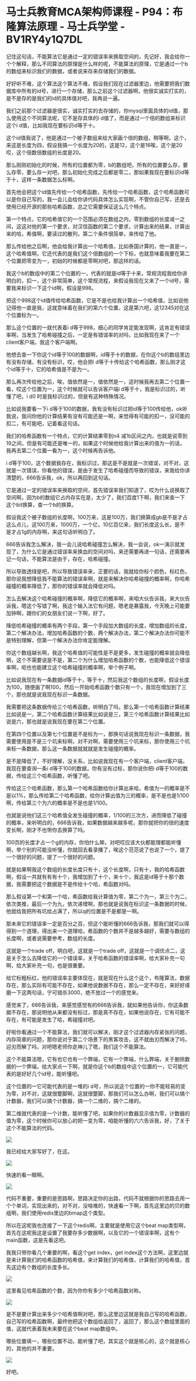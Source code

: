 # 马士兵教育MCA架构师课程 - P94：布隆算法原理 - 马士兵学堂 - BV1RY4y1Q7DL

记住这句话，不能算法它是通过一定的错误率来换取空间的，先记好，我会给你一个个解释，那么不同算法的原理是什么样的呢，不能算法的原理，它是通过一个b的数组来标识我们的数据，或者说来存来存储我们的数据。

好好听不难，这个算法这个算法不难，假设我们现在过滤器里边，他需要把我们数据库中所有的id号，进行一个存储，那么之前这个过滤器啊，他很实诚实打实的，是不是存的是我们的id的具体值对吧，我再说一遍。

我们之前那个过滤器是很实，诚实打实的去存储的，你mysql里面具体的id值，那么使用这个不同算法呢，它不是存具体的i d值了，而是通过一个倍的数组来标识这个i d值，比如我现在要标识id等于十。

这个id值我说了，他是通过一个被子数组来给大家画个倍的数组，稍等啊，这个，来这是长度为四，假设我搞一个长度为20的，这是12，这个是16唉，这个是20哎，这个倍数倍数组的长度是20。

那么刚刚初始化的时候，所有的位置都为零，b的数组吧，所有的位置要么存，要么存零，要么存一对吧，那么初始化完成之后都是零二，那如果我现在要标识id等于十，这样一条数据怎么标啊。

首先他会把这个id值先传给一个哈希函数，先传给一个哈希函数，这个哈希函数可以是你自己写的，我一会儿会给你讲代码具体怎么实现啊，不管你自己写，还是去使用已经开源的那些哈希函数，总之它需要保证这么几个特点。

第一个特点，它的哈希值它的一个范围必须在数组之内，零到数组的长度减一之间，这这对他的第一个要求，对汉信函数的第二个要求，计算出来的结果，计算出来的哈，希值啊，要读过的散列，第二个条件很简单，来传给了他。

那么传给他之后啊，他会给我计算出一个哈希值，比如泰国计算的，他一直是一，这个哈希值啊，它还代表的是我们这个倍数组的一个下标，也就意味着我要在第二个位置把零变为一，初始的时候都是零啊对吧，那这样的话。

我这个b的数组中的第二个位置的一，代表的就是id等于十来，常规流程我给你讲明白的，扣一，这个非常简单，这个常规流程，来假设我现在又来了一个id号，需要我来标识一下这个id啊，假设是998。

把这个998这个id值传给哈希函数，它是不是也给我计算出一个哈希值，比如说他记得他一直是我，这就意味着在我们的第六个位置，这是第六吧，这12345对在这个位置标为一。

那么这个位置的一就代表着i d等于998，细心的同学肯定能发现啊，这肯定有错误率啊，当发生了哈希碰撞之后，一定是有错误率的对吗，比如我现在来了一个client客户端，我这个客户端啊。

他想去查一下你这个id等于100的数据啊，id等于十的数据，在你这个b的数组里边有没有存储，有没有标识，哎，他会把i d等于十传给这个哈希函数，那么刚才这个id等于十，它的哈希值是不是为一。

那么再次传给他之后，唉，值依然是一，值依然是一，这时候我再去第二个位置一看，哎这个位置为一，这个时候就可以告诉客户端i d等于十，我是标识过的，听懂了吧，i d0 时是我标识过的，但是有这种特殊情况。

比如说我要看一下i d等于100的数据，我有没有标识过把id等于100传给他，ok听我说，我问你他的计算结果有没有可能还是一啊，来觉得有可能的扣一，没可能的扣二，有可能吧，记着看这句话。

我们的哈希函数有一个特点，它的计算结果零到n4 减1b区间之内，也就是说零到19之间，但是有可能还是唯一的，如果这个时候他给我计算出来的值为一的话，我再去第二个位置一看为一，这个时候再告诉他。

i d等于100，这个数据我存在，我标识过，那这是不是就是一次错误，对不对，这就是一次错误，你看他的错误，是由于发生了哈希碰撞而导致的错误，来我给你讲清楚的，666告诉我，ok，所以再回到这句话。

它是通过一定的错误率来换取的空间，首先错误率我们知道了，哎为什么说换取了空间啊，因为b的数组它占内存实在是，太少了，我们百度1下啊，我们来查一下这个bit换算，查一个b的换算。

假设我这个被子数组的长度啊，100万来，这是100万，我们换算成gb是不是才占这么点儿，这100万来，1000万，一个亿，10亿百亿来，我们长度这么长，是不是才占1g的内存啊，来这句话听明白了。

666告诉我怎么解决，我一会儿说哈希碰撞怎么解决，我一会说，ok一演示就发现了，为什么它是通过错误率来换血的空间对吗，来还需要再进一句话，还需要再记一句话，不能算法是由于，存在，哈希碰撞。

所以导致透绿是吧，所以导致错误率来，正要的话，我就给你标个颜色，标红色，那你说我想降低我不能算法的错误率啊，就是来解决你哈希碰撞的概率啊，你哈希碰撞的概率降低了，那你的错误率就会降低对吗。

怎么去解决这个哈希碰撞的概率啊，降低它的概率啊，来咱大伙告诉我，来大伙告诉我，嗯这个写错了啊，我这个输入法它有问题，嗯老是暴露我，今天晚上可能要加钟啊，跟你们的女朋友们说一下啊，好了。

降低哈希碰撞的概率有两个手段，第一个手段加大数组的长度，增加数组的长度，第二个解决办法，增加哈希函数的个数，两个解决办法，第二个解决办法你可能不是特别理解，但第一个解决办法你肯定能理解。

你这个数组越长啊，我这个哈希值的可能性是不是更多，发生碰撞的概率就会降低啊，这个不需要说是不是，第二个为什么增加哈希函数的个数，也能降低这个错误率啊，呃也也能建立这个哈希碰撞的概率啊，举个例子啊。

比如说我现在有一条数据id等于十，等于十，然后我这个数组的长度啊，假设长度为100，随便画了啊100，然后一开始哈希函数个数只有一个，我现在增加到了三个，那也就是说我现在标识一条数据。

我需要把这条数据传给三个哈希函数，听明白了吗，那么第一个哈希函数计算结果比如说是一，第二个哈希函数计算结果比如说是三，第三个哈希函数计算结果比如说是六，那也就是说我现在要在第二个位置。

在第四个位置以及第七个位置是不是标为一，那换句话说我现在标识一条数据，我需要使用是不是三个坑来标啊，对不对啊，需要使用三个坑来标，那你使用三个坑来标一条数据，那么这一条数据就就就是发生碰撞的概率。

是不是降低了，不好理解，没关系，比如说我现在有一个客户端，client客户端，我现在要查询一条i d等于100的数据，你有没有过标，那你说你把i d等于100的数据，传给这三个哈希函数，听懂了吧。

传给这三个哈希函数，那么第一个哈希函数给你计算出来哈，希值为一的概率是不是以1%，那么传给第二个哈希函数，给你计算出值为三的概率，是不是也是1/100啊，传给第三个为六的概率是不是也是1/100。

也就是说他们这三个哈希值全发生碰撞的概率，1/100的三次方，进而降低了碰撞的概率，来听明白的，666告诉我，如果数据越来越多呢，那你就把你的倍的速度变长啊，刚才不也带你去换算了吗。

100页的长度才占一个g的内存，你怕什么嘛，对吧哎应该大伙都能理都能听懂啊，举个别的可能没听懂，你就回去看录播了，唉这个范范说了也说了一个，提了一个很好的问题，提了一个很好的问题。

就是如果啊我这个数组的长度长度只有十，这个长度啊，只有十，我的哈希函数啊，假设一共就有有有十个，我增加到了十个，来十个，我这是id等于十那个数据，我需要把这个数据是不是传给十个哈，希函数对吗。

那么假设第一个和第一个哈，希函数给我计算值为零，第二个为一，第三个为二，依次类推，最后一个为九，依次递增啊，那也就是说我在标识这一条数据的时候，他就给我把所有坑给占满了，所以q的位置是不是都是一啊。

那未来它的错误率一定是百分之百，但这个能听懂的666告诉我，那我们就可以得得到一个道理，得出来一个道理哈，希函数的个数并不是越多越好，需要与数组的长度啊，或者说需要参考，数组的长度。

这就是一个trade off，明白吧，这就是一个trade off，这就是一个调优点二，这是关于怎么去降低它的一个错误率，关于哈希函数的错误率啊，给大家补充一句啊，给大家补充一句，也是很重要。

给它标粗标红，他的错误率主要体现在，就是现在什么这个这个，布隆算法，数据存在，那么实际有可能不存在，如果他说数据不存在，那么一定不存在，来好好琢磨一下这两句话，宁可错杀3000，绝不放过一个的感觉来。

感觉来了，666告诉我，来感觉感觉有的666告诉我，就如果他告诉你，你这条数据不存在，那说明他从来都没有标过，那是真不存在，如果他说存在，它有可能不存在，有可能是发生了哈，希碰撞对吧。

好啦你看通过一个不能算法，我们就可以解决，刚才这个过滤器内存紧张的问题，内存简章的问题，那你说对于第二个场景下的黑客攻击，这不就由刃而解决了吗，迎刃而解了吗，对吧嗯老师你走神儿了嗯，我们这个不能算法。

这个不能算法嗯，它有也它也有一个弊端，它有一个弊端，什么弊端，关于删除数据的一个弊端，给大家点一下啊，就是你这个b的数组中这个位置的一，它可能代表的是好好几个id号，能听懂吧。

这个位置的一它可能代表的是一堆的i d号，所以说这个位置的一你不能轻易的变为零，对不对，这就很蹩脚啊，这就很蹩脚，那我们可以怎么办啊，我们可以搞个计数器，我们可以搞个计数器，搞一个二维的，搞个二维的。

第二维就代表的是一个计数，能听懂了吧，如果你的计数器显示值为零，计数器的值为零，这个时候你可以放心的把一变为零，咱能听懂的六六告诉我，好，了关于这个不能算法的代码。



![](img/9fad4cda87fdeae0da380f3e5c1b95ec_1.png)

我已经给大家写好了，在这。

![](img/9fad4cda87fdeae0da380f3e5c1b95ec_3.png)

快速的看一眼啊。

![](img/9fad4cda87fdeae0da380f3e5c1b95ec_5.png)

代码不重要，重要的是思路啊，思路决定你的出路，代码不就根据你的思路去用一个个单词，实现出来的，对不对，没啥难的，快速看一下啊，首先这里边的贝的数组啊，我们使用redis里边的bmap这个类型。

所以在这呢我也连接了一下这个redis啊，主要就是使用它这个beat map类型啊，首先在这呢我这是设置了我要存多少数据啊，以及它的一个错误率啊，这有个main函数，这是先看这吧。

我我只带你看几个重要的啊，看这个get index，get index这个方法啊，这里边就是来计算我们的哈希函数的哈希值，来计算我们的哈希值，计算我们的哈希值，首先这边有个数组的长度多长。



![](img/9fad4cda87fdeae0da380f3e5c1b95ec_7.png)

这里看见哈希函数的个数，因为你你有多少个哈希函数对称。

![](img/9fad4cda87fdeae0da380f3e5c1b95ec_9.png)

是不是要计算出来多少个哈希值啊对吧，那么这里边这就是我自己写的哈希函数，自己写的哈希函数啊，最终他把这个数组给返回了，返回了，那么这个数组里面的值，这就代表着我未来要在这个beat map数组中。

哪些位置填一，哪些位置不动，能听懂了吧，其实这个就是核心的，这个就是核心的，其他的并不重要。

![](img/9fad4cda87fdeae0da380f3e5c1b95ec_11.png)

好吧。
